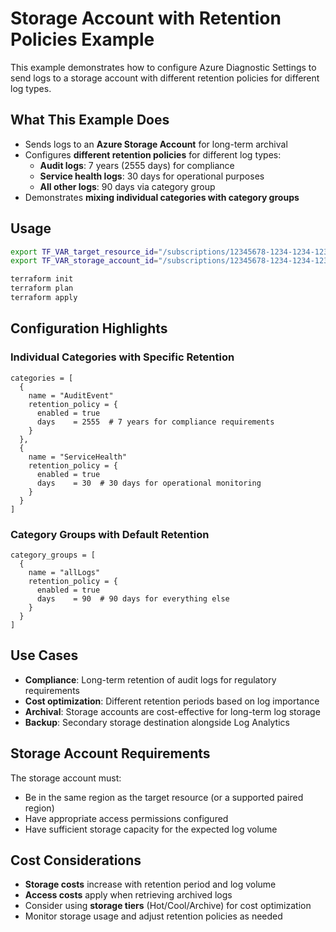 # Storage Account with Retention Policies Example

This example demonstrates how to configure Azure Diagnostic Settings to send logs to a storage account with different retention policies for different log types.

## What This Example Does

- Sends logs to an **Azure Storage Account** for long-term archival
- Configures **different retention policies** for different log types:
  - **Audit logs**: 7 years (2555 days) for compliance
  - **Service health logs**: 30 days for operational purposes  
  - **All other logs**: 90 days via category group
- Demonstrates **mixing individual categories with category groups**

## Usage

```bash
export TF_VAR_target_resource_id="/subscriptions/12345678-1234-1234-1234-123456789012/resourceGroups/rg-example/providers/Microsoft.KeyVault/vaults/my-keyvault"
export TF_VAR_storage_account_id="/subscriptions/12345678-1234-1234-1234-123456789012/resourceGroups/rg-storage/providers/Microsoft.Storage/storageAccounts/mylogstorage"

terraform init
terraform plan
terraform apply
```

## Configuration Highlights

### Individual Categories with Specific Retention
```hcl
categories = [
  {
    name = "AuditEvent"
    retention_policy = {
      enabled = true
      days    = 2555  # 7 years for compliance requirements
    }
  },
  {
    name = "ServiceHealth"
    retention_policy = {
      enabled = true
      days    = 30  # 30 days for operational monitoring
    }
  }
]
```

### Category Groups with Default Retention
```hcl
category_groups = [
  {
    name = "allLogs"
    retention_policy = {
      enabled = true
      days    = 90  # 90 days for everything else
    }
  }
]
```

## Use Cases

- **Compliance**: Long-term retention of audit logs for regulatory requirements
- **Cost optimization**: Different retention periods based on log importance
- **Archival**: Storage accounts are cost-effective for long-term log storage
- **Backup**: Secondary storage destination alongside Log Analytics

## Storage Account Requirements

The storage account must:
- Be in the same region as the target resource (or a supported paired region)
- Have appropriate access permissions configured
- Have sufficient storage capacity for the expected log volume

## Cost Considerations

- **Storage costs** increase with retention period and log volume
- **Access costs** apply when retrieving archived logs
- Consider using **storage tiers** (Hot/Cool/Archive) for cost optimization
- Monitor storage usage and adjust retention policies as needed
